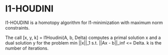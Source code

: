 # l1-HOUDINI

l1-HOUDINI is a homotopy algorithm for l1-minimization with maximum norm constraints.

The call [x, y, k] = l1Houdini(A, b, Delta) computes a primal solution x and a dual solution y for the problem min ||x||_1  s.t. ||Ax - b||_inf <= Delta. k is the number of iterations.
